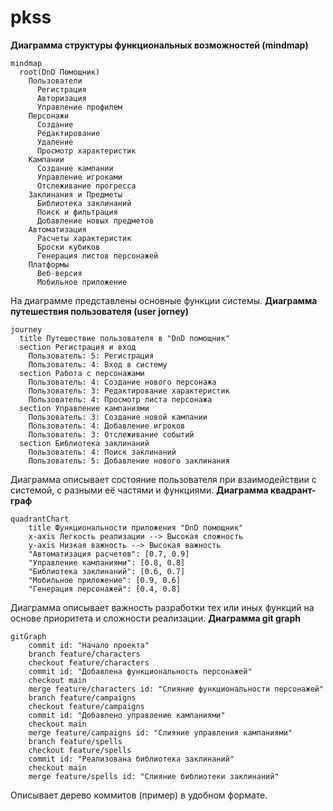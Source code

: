 # pkss
**Диаграмма структуры функциональных возможностей (mindmap)**
```mermaid
mindmap
  root(DnD Помощник)
    Пользователи
      Регистрация
      Авторизация
      Управление профилем
    Персонажи
      Создание
      Редактирование
      Удаление
      Просмотр характеристик
    Кампании
      Создание кампании
      Управление игроками
      Отслеживание прогресса
    Заклинания и Предметы
      Библиотека заклинаний
      Поиск и фильтрация
      Добавление новых предметов
    Автоматизация
      Расчеты характеристик
      Броски кубиков
      Генерация листов персонажей
    Платформы
      Веб-версия
      Мобильное приложение

```
На диаграмме представлены основные функции системы.
**Диаграмма путешествия пользователя (user jorney)**
```mermaid
journey
  title Путешествие пользователя в "DnD помощник"
  section Регистрация и вход
    Пользователь: 5: Регистрация
    Пользователь: 4: Вход в систему
  section Работа с персонажами
    Пользователь: 4: Создание нового персонажа
    Пользователь: 3: Редактирование характеристик
    Пользователь: 4: Просмотр листа персонажа
  section Управление кампаниями
    Пользователь: 3: Создание новой кампании
    Пользователь: 4: Добавление игроков
    Пользователь: 3: Отслеживание событий
  section Библиотека заклинаний
    Пользователь: 4: Поиск заклинаний
    Пользователь: 5: Добавление нового заклинания
```
Диаграмма описывает состояние пользователя при взаимодействии с системой, с разными её частями и функциями.
**Диаграмма квадрант-граф**
```mermaid
quadrantChart
    title Функциональности приложения "DnD помощник"
    x-axis Легкость реализации --> Высокая сложность
    y-axis Низкая важность --> Высокая важность
    "Автоматизация расчетов": [0.7, 0.9]
    "Управление кампаниями": [0.8, 0.8]
    "Библиотека заклинаний": [0.6, 0.7]
    "Мобильное приложение": [0.9, 0.6]
    "Генерация персонажей": [0.4, 0.8]
```
Диаграмма описывает важность разработки тех или иных функций на основе приоритета и сложности реализации.
**Диаграмма git graph**
```mermaid
gitGraph
    commit id: "Начало проекта"
    branch feature/characters
    checkout feature/characters
    commit id: "Добавлена функциональность персонажей"
    checkout main
    merge feature/characters id: "Слияние функциональности персонажей"
    branch feature/campaigns
    checkout feature/campaigns
    commit id: "Добавлено управление кампаниями"
    checkout main
    merge feature/campaigns id: "Слияние управления кампаниями"
    branch feature/spells
    checkout feature/spells
    commit id: "Реализована библиотека заклинаний"
    checkout main
    merge feature/spells id: "Слияние библиотеки заклинаний"
```
Описывает дерево коммитов (пример) в удобном формате.
